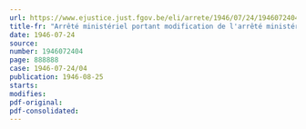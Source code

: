 ```yaml
---
url: https://www.ejustice.just.fgov.be/eli/arrete/1946/07/24/1946072404/justel
title-fr: "Arrêté ministériel portant modification de l'arrêté ministériel du 22 juin 1946 fixant, pour l'exercice 1945, la contribution provisionnelle à verser au Conseil professionnel du Commerce de Gros en Charbons, en liquidation"
date: 1946-07-24
source:
number: 1946072404
page: 888888
case: 1946-07-24/04
publication: 1946-08-25
starts:
modifies:
pdf-original:
pdf-consolidated:
---
```



